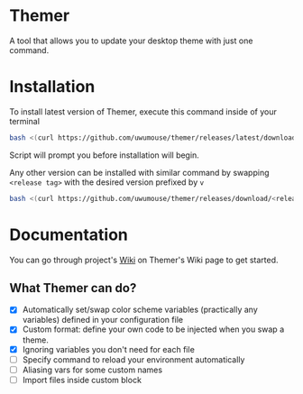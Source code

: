 # Themer 
A tool that allows you to update your desktop theme with just one command.

# Installation

To install latest version of Themer, execute this command inside of your terminal
```bash
bash <(curl https://github.com/uwumouse/themer/releases/latest/download/install.sh)
```
Script will prompt you before installation will begin.

Any other version can be installed with similar command by swapping `<release tag>` with the desired version prefixed by `v`
```bash
bash <(curl https://github.com/uwumouse/themer/releases/download/<release tag>/install.sh)
```


# Documentation
You can go through project's [Wiki](https://github.com/uwumouse/themer/wiki) on Themer's Wiki page to get started.

## What Themer can do?
- [X] Automatically set/swap color scheme variables (practically any variables) defined in your configuration file
- [X] Custom format: define your own code to be injected when you swap a theme.
- [X] Ignoring variables you don't need for each file
- [ ] Specify command to reload your environment automatically
- [ ] Aliasing vars for some custom names 
- [ ] Import files inside custom block
